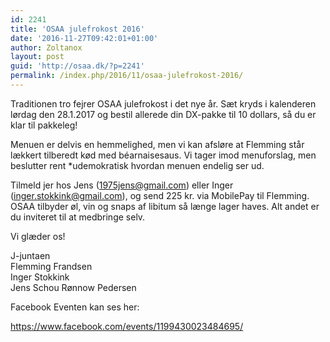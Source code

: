 ```yaml
---
id: 2241
title: 'OSAA julefrokost 2016'
date: '2016-11-27T09:42:01+01:00'
author: Zoltanox
layout: post
guid: 'http://osaa.dk/?p=2241'
permalink: /index.php/2016/11/osaa-julefrokost-2016/
---
```


Traditionen tro fejrer OSAA julefrokost i det nye år. Sæt kryds i kalenderen lørdag den 28.1.2017 og bestil allerede din DX-pakke til 10 dollars, så du er klar til pakkeleg!

Menuen er delvis en hemmelighed, men vi kan afsløre at Flemming står lækkert tilberedt kød med béarnaisesaus. Vi tager imod menuforslag, men beslutter rent \*udemokratisk hvordan menuen endelig ser ud.

Tilmeld jer hos Jens (1975jens@gmail.com) eller Inger (inger.stokkink@gmail.com), og send 225 kr. via MobilePay til Flemming.  
OSAA tilbyder øl, vin og snaps af libitum så længe lager haves. Alt andet er du inviteret til at medbringe selv.

Vi glæder os!

J-juntaen  
Flemming Frandsen  
Inger Stokkink  
Jens Schou Rønnow Pedersen

Facebook Eventen kan ses her:

https://www.facebook.com/events/1199430023484695/